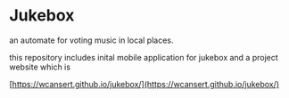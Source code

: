 # Jukebox

 an automate for voting music in local places.

 this repository includes inital mobile application for jukebox and a project website which is 

[https://wcansert.github.io/jukebox/](https://wcansert.github.io/jukebox/)

#


